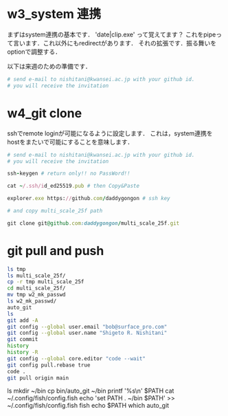 # w3_system 連携
まずはsystem連携の基本です．
'date|clip.exe'
って覚えてます？
これをpipeって言います．これ以外にもredirectがあります．
それの拡張です．振る舞いをoptionで調整する．

以下は来週のための準備です．
``` ruby
# send e-mail to nishitani@kwansei.ac.jp with your github id.
# you will receive the invitation
```
# w4_git clone
sshでremote loginが可能になるように設定します．
これは，system連携をhostをまたいで可能にすることを意味します．

``` ruby
# send e-mail to nishitani@kwansei.ac.jp with your github id.
# you will receive the invitation

ssh-keygen # return only!! no PassWord!!

cat ~/.ssh/id_ed25519.pub # then Copy&Paste

explorer.exe https://github.com/daddygongon # ssh key

# and copy multi_scale_25f path

git clone git@github.com:daddygongon/multi_scale_25f.git
```

# git pull and push

``` bash
ls tmp
ls multi_scale_25f/
cp -r tmp multi_scale_25f
cd multi_scale_25f/
mv tmp w2_mk_passwd
ls w2_mk_passwd/
auto_git
ls
git add -A
git config --global user.email "bob@surface_pro.com"
git config --global user.name "Shigeto R. Nishitani"
git commit
history
history -R
git config --global core.editor "code --wait"
git config pull.rebase true
code .
git pull origin main
```


ls
mkdir ~/bin
cp bin/auto_git ~/bin
printf '%s\n' $PATH
cat ~/.config/fish/config.fish
echo 'set PATH . ~/bin $PATH' >> ~/.config/fish/config.fish
fish
echo $PATH
which auto_git
```
